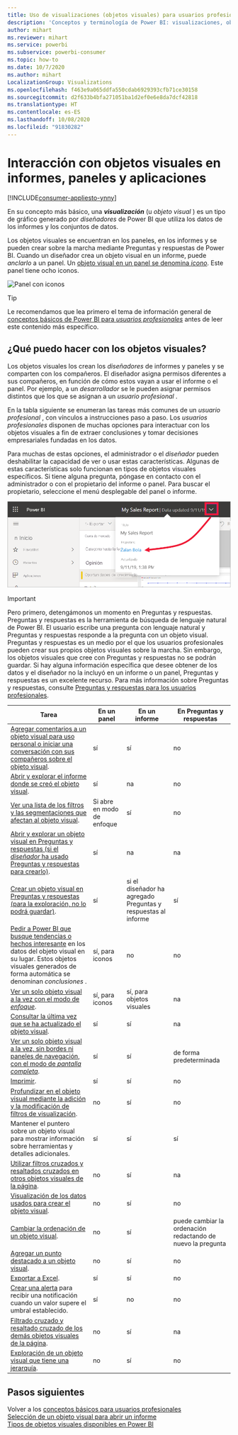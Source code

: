 ```yaml
---
title: Uso de visualizaciones (objetos visuales) para usuarios profesionales
description: 'Conceptos y terminología de Power BI: visualizaciones, objetos visuales. Qué es una visualización u objeto visual de Power BI.'
author: mihart
ms.reviewer: mihart
ms.service: powerbi
ms.subservice: powerbi-consumer
ms.topic: how-to
ms.date: 10/7/2020
ms.author: mihart
LocalizationGroup: Visualizations
ms.openlocfilehash: f463e9a065ddfa550cdab6929393cfb71ce30158
ms.sourcegitcommit: d2f633b4bfa271051ba1d2ef0e6e8da7dcf42818
ms.translationtype: HT
ms.contentlocale: es-ES
ms.lasthandoff: 10/08/2020
ms.locfileid: "91830282"
---
```

# <a name="interact-with-visuals-in-reports-dashboards-and-apps"></a>Interacción con objetos visuales en informes, paneles y aplicaciones

[!INCLUDE[consumer-appliesto-ynny](../includes/consumer-appliesto-ynny.md)]

En su concepto más básico, una ***visualización*** (u *objeto visual* ) es un tipo de gráfico generado por *diseñadores* de Power BI que utiliza los datos de los informes y los conjuntos de datos. 

Los objetos visuales se encuentran en los paneles, en los informes y se pueden crear sobre la marcha mediante Preguntas y respuestas de Power BI. Cuando un diseñador crea un objeto visual en un informe, puede *anclarlo* a un panel. Un [objeto visual en un panel se denomina *icono*](end-user-tiles.md). Este panel tiene ocho iconos. 

![Panel con iconos](media/end-user-visualizations/power-bi-dashboard.png)

> [!TIP]
> Le recomendamos que lea primero el tema de información general de [conceptos básicos de Power BI para *usuarios profesionales*](end-user-basic-concepts.md) antes de leer este contenido más específico.

## <a name="what-can-i-do-with-visuals"></a>¿Qué puedo hacer con los objetos visuales?

Los objetos visuales los crean los *diseñadores* de informes y paneles y se comparten con los compañeros. El diseñador asigna permisos diferentes a sus compañeros, en función de cómo estos vayan a usar el informe o el panel. Por ejemplo, a un *desarrollador* se le pueden asignar permisos distintos que los que se asignan a un *usuario profesional* . 

En la tabla siguiente se enumeran las tareas más comunes de un *usuario profesional* , con vínculos a instrucciones paso a paso. Los *usuarios profesionales* disponen de muchas opciones para interactuar con los objetos visuales a fin de extraer conclusiones y tomar decisiones empresariales fundadas en los datos.  

Para muchas de estas opciones, el administrador o el *diseñador* pueden deshabilitar la capacidad de ver o usar estas características. Algunas de estas características solo funcionan en tipos de objetos visuales específicos.  Si tiene alguna pregunta, póngase en contacto con el administrador o con el propietario del informe o panel. Para buscar el propietario, seleccione el menú desplegable del panel o informe. 

![Menú desplegable de título en el que se muestra el propietario](media/end-user-visualizations/power-bi-designer.png)


> [!IMPORTANT]
> Pero primero, detengámonos un momento en Preguntas y respuestas. Preguntas y respuestas es la herramienta de búsqueda de lenguaje natural de Power BI. El usuario escribe una pregunta con lenguaje natural y Preguntas y respuestas responde a la pregunta con un objeto visual. Preguntas y respuestas es un medio por el que los usuarios profesionales pueden crear sus propios objetos visuales sobre la marcha. Sin embargo, los objetos visuales que cree con Preguntas y respuestas no se podrán guardar. Si hay alguna información específica que desee obtener de los datos y el diseñador no la incluyó en un informe o un panel, Preguntas y respuestas es un excelente recurso. Para más información sobre Preguntas y respuestas, consulte [Preguntas y respuestas para los usuarios profesionales](end-user-q-and-a.md).



|Tarea  |En un panel  |En un informe  | En Preguntas y respuestas
|---------|---------|---------|--------|
|[Agregar comentarios a un objeto visual para uso personal o iniciar una conversación con sus compañeros sobre el objeto visual](end-user-comment.md).     |  sí       |   sí      |  no  |
|[Abrir y explorar el informe donde se creó el objeto visual](end-user-tiles.md).     |    sí     |   na      |  no |
|[Ver una lista de los filtros y las segmentaciones que afectan al objeto visual](end-user-report-filter.md).     |    Si abre en modo de enfoque     |   sí      |  no |
|[Abrir y explorar un objeto visual en Preguntas y respuestas (si el *diseñador* ha usado Preguntas y respuestas para crearlo)](end-user-q-and-a.md).     |   sí      |   na      |  na  |
|[Crear un objeto visual en Preguntas y respuestas (para la exploración, no lo podrá guardar)](end-user-q-and-a.md).     |   sí      |   si el diseñador ha agregado Preguntas y respuestas al informe      |  sí  |
|[Pedir a Power BI que busque tendencias o hechos interesante](end-user-insights.md) en los datos del objeto visual en su lugar.  Estos objetos visuales generados de forma automática se denominan *conclusiones* .     |    sí, para iconos    |  no       | no   |
|[Ver un solo objeto visual a la vez con el modo de *enfoque*](end-user-focus.md).     | sí, para iconos        |   sí, para objetos visuales      | na  |
|[Consultar la última vez que se ha actualizado el objeto visual](end-user-fresh.md).     |  sí       |    sí     | na  |
|[Ver un solo objeto visual a la vez, sin bordes ni paneles de navegación, con el modo de *pantalla completa*](end-user-focus.md).     |   sí      |  sí       | de forma predeterminada  |
|[Imprimir](end-user-print.md).     |  sí       |   sí      | no  |
|[Profundizar en el objeto visual mediante la adición y la modificación de filtros de visualización](end-user-report-filter.md).     |    no     |   sí      | no  |
|Mantener el puntero sobre un objeto visual para mostrar información sobre herramientas y detalles adicionales.     |    sí     |   sí      | sí  |
|[Utilizar filtros cruzados y resaltados cruzados en otros objetos visuales de la página](end-user-interactions.md).    |   no      |   sí      | na  |
|[Visualización de los datos usados para crear el objeto visual](end-user-show-data.md).     |  no       |   sí      | no  |
| [Cambiar la ordenación de un objeto visual](end-user-change-sort.md). | no  | sí  | puede cambiar la ordenación redactando de nuevo la pregunta  |
| [Agregar un punto destacado a un objeto visual](end-user-spotlight.md). | no  | sí  |  no |
| [Exportar a Excel](end-user-export.md). | sí | sí | no|
| [Crear una alerta](end-user-alerts.md) para recibir una notificación cuando un valor supere el umbral establecido.  | sí  | no  | no |
| [Filtrado cruzado y resaltado cruzado de los demás objetos visuales de la página](end-user-report-filter.md).  | no      | sí  | na |
| [Exploración de un objeto visual que tiene una jerarquía](end-user-drill.md).  | no  | sí   | no |

## <a name="next-steps"></a>Pasos siguientes
Volver a los [conceptos básicos para usuarios profesionales](end-user-basic-concepts.md)    
[Selección de un objeto visual para abrir un informe](end-user-report-open.md)    
[Tipos de objetos visuales disponibles en Power BI](end-user-visual-type.md)